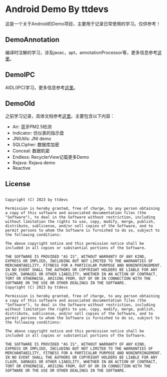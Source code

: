 # Android Demo By ttdevs

这是一个关于Android的Demo项目，主要用于记录日常使用的学习。仅供参考！

## DemoAnnotation

编译时注解的学习，涉及javac，apt，annotationProcessor等，更多信息参考[这里](DemoAnnotation/README.md)。

## DemoIPC

AIDL(IPC)学习，更多信息参考[这里](DemoIPC/README.md)。

## DemoOld

之前学习记录，具体文档参考[这里](DemoOld/README.md)。主要包含以下内容：

- Air: 蓝牙PM2.5检测
- Indicator: 仿仪表的指示盘
- JNIUtils: JNI demo
- SQLCipher: 数据库加密
- Conceal: 数据机密
- Endless: RecyclerView记载更多Demo
- Rxjava: Rxjava demo
- Reactive 

## License

``` shell

Copyright (C) 2023 by ttdevs

Permission is hereby granted, free of charge, to any person obtaining a copy of this software and associated documentation files (the "Software"), to deal in the Software without restriction, including without limitation the rights to use, copy, modify, merge, publish, distribute, sublicense, and/or sell copies of the Software, and to permit persons to whom the Software is furnished to do so, subject to the following conditions:

The above copyright notice and this permission notice shall be included in all copies or substantial portions of the Software.

THE SOFTWARE IS PROVIDED "AS IS", WITHOUT WARRANTY OF ANY KIND, EXPRESS OR IMPLIED, INCLUDING BUT NOT LIMITED TO THE WARRANTIES OF MERCHANTABILITY, FITNESS FOR A PARTICULAR PURPOSE AND NONINFRINGEMENT. IN NO EVENT SHALL THE AUTHORS OR COPYRIGHT HOLDERS BE LIABLE FOR ANY CLAIM, DAMAGES OR OTHER LIABILITY, WHETHER IN AN ACTION OF CONTRACT, TORT OR OTHERWISE, ARISING FROM, OUT OF OR IN CONNECTION WITH THE SOFTWARE OR THE USE OR OTHER DEALINGS IN THE SOFTWARE.
Copyright (C) 2023 by ttdevs

Permission is hereby granted, free of charge, to any person obtaining a copy of this software and associated documentation files (the "Software"), to deal in the Software without restriction, including without limitation the rights to use, copy, modify, merge, publish, distribute, sublicense, and/or sell copies of the Software, and to permit persons to whom the Software is furnished to do so, subject to the following conditions:

The above copyright notice and this permission notice shall be included in all copies or substantial portions of the Software.

THE SOFTWARE IS PROVIDED "AS IS", WITHOUT WARRANTY OF ANY KIND, EXPRESS OR IMPLIED, INCLUDING BUT NOT LIMITED TO THE WARRANTIES OF MERCHANTABILITY, FITNESS FOR A PARTICULAR PURPOSE AND NONINFRINGEMENT. IN NO EVENT SHALL THE AUTHORS OR COPYRIGHT HOLDERS BE LIABLE FOR ANY CLAIM, DAMAGES OR OTHER LIABILITY, WHETHER IN AN ACTION OF CONTRACT, TORT OR OTHERWISE, ARISING FROM, OUT OF OR IN CONNECTION WITH THE SOFTWARE OR THE USE OR OTHER DEALINGS IN THE SOFTWARE.

```
